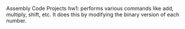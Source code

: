 Assembly Code Projects
hw1: performs various commands like add, multiply, shift, etc. It does this by modifying the binary version of each number.

